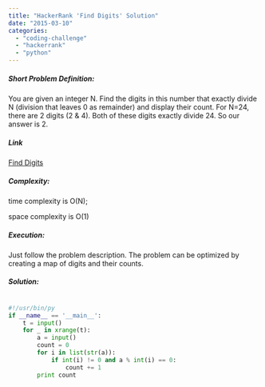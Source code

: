 ```yaml
---
title: "HackerRank 'Find Digits' Solution"
date: "2015-03-10"
categories: 
  - "coding-challenge"
  - "hackerrank"
  - "python"
---
```


##### Short Problem Definition:

You are given an integer N. Find the digits in this number that exactly divide N (division that leaves 0 as remainder) and display their count. For N=24, there are 2 digits (2 & 4). Both of these digits exactly divide 24. So our answer is 2.

##### Link

[Find Digits](https://www.hackerrank.com/challenges/find-digits)

##### Complexity:

time complexity is O(N);

space complexity is O(1)

##### Execution:

Just follow the problem description. The problem can be optimized by creating a map of digits and their counts.

##### Solution:

```python

#!/usr/bin/py
if __name__ == '__main__':
    t = input()
    for _ in xrange(t):
        a = input()
        count = 0
        for i in list(str(a)):
            if int(i) != 0 and a % int(i) == 0:
                count += 1
        print count
```
